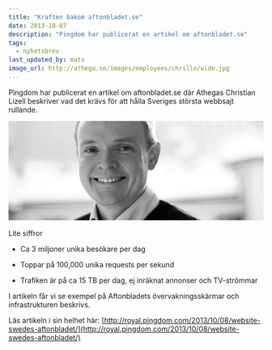 ```yaml
---
title: "Kraften bakom aftonbladet.se"
date: 2013-10-07
description: "Pingdom har publicerat en artikel om aftonbladet.se"
tags:
  - nyhetsbrev
last_updated_by: mats
image_url: http://athega.se/images/employees/chrille/wide.jpg
---
```

Pingdom har publicerat en artikel om aftonbladet.se där Athegas Christian Lizell beskriver vad det krävs för att hålla Sveriges största webbsajt rullande. 

![Christian Lizell](/assets/legacy/uploads/2013/10/chrille.jpg)

Lite siffror

- Ca 3 miljoner unika besökare per dag

- Toppar på 100,000 unika requests per sekund

- Trafiken är på ca 15 TB per dag, ej inräknat annonser och TV-strömmar

I artikeln får vi se exempel på Aftonbladets övervakningsskärmar och infrastrukturen beskrivs.

Läs artikeln i sin helhet här: [http://royal.pingdom.com/2013/10/08/website-swedes-aftonbladet/](http://royal.pingdom.com/2013/10/08/website-swedes-aftonbladet/)
